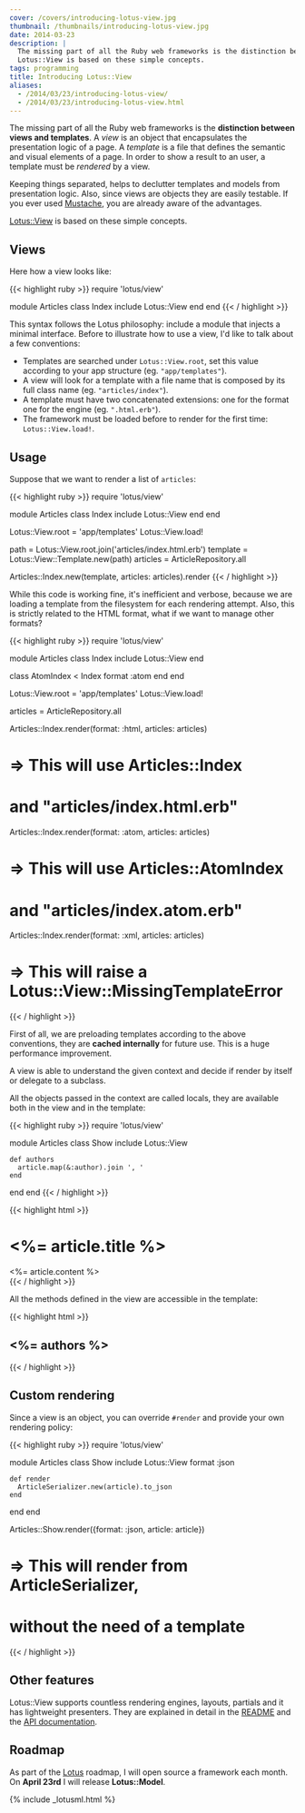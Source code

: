 ```yaml
---
cover: /covers/introducing-lotus-view.jpg
thumbnail: /thumbnails/introducing-lotus-view.jpg
date: 2014-03-23
description: |
  The missing part of all the Ruby web frameworks is the distinction between views and templates. Keeping things separated, helps to declutter templates and models from presentation logic. Also, since views are objects they are easily testable. If you ever used Mustache, you are already aware of the advantages.
  Lotus::View is based on these simple concepts.
tags: programming
title: Introducing Lotus::View
aliases:
  - /2014/03/23/introducing-lotus-view/
  - /2014/03/23/introducing-lotus-view.html
---
```


The missing part of all the Ruby web frameworks is the **distinction between views and templates**.
A _view_ is an object that encapsulates the presentation logic of a page.
A _template_ is a file that defines the semantic and visual elements of a page.
In order to show a result to an user, a template must be _rendered_ by a view.

Keeping things separated, helps to declutter templates and models from presentation logic.
Also, since views are objects they are easily testable.
If you ever used [Mustache](http://mustache.github.io/), you are already aware of the advantages.

[Lotus::View](https://github.com/lotus/view) is based on these simple concepts.

## Views

Here how a view looks like:

{{< highlight ruby >}}
require 'lotus/view'

module Articles
  class Index
    include Lotus::View
  end
end
{{< / highlight >}}

This syntax follows the Lotus philosophy: include a module that injects a minimal interface.
Before to illustrate how to use a view, I'd like to talk about a few conventions:

  * Templates are searched under `Lotus::View.root`, set this value according to your app structure (eg. `"app/templates"`).
  * A view will look for a template with a file name that is composed by its full class name (eg. `"articles/index"`).
  * A template must have two concatenated extensions: one for the format one for the engine (eg. `".html.erb"`).
  * The framework must be loaded before to render for the first time: `Lotus::View.load!`.

## Usage

Suppose that we want to render a list of `articles`:

{{< highlight ruby >}}
require 'lotus/view'

module Articles
  class Index
    include Lotus::View
  end
end

Lotus::View.root = 'app/templates'
Lotus::View.load!

path     = Lotus::View.root.join('articles/index.html.erb')
template = Lotus::View::Template.new(path)
articles = ArticleRepository.all

Articles::Index.new(template, articles: articles).render
{{< / highlight >}}

While this code is working fine, it's inefficient and verbose, because we are loading a template from the filesystem for each rendering attempt.
Also, this is strictly related to the HTML format, what if we want to manage other formats?

{{< highlight ruby >}}
require 'lotus/view'

module Articles
  class Index
    include Lotus::View
  end

  class AtomIndex < Index
    format :atom
  end
end

Lotus::View.root = 'app/templates'
Lotus::View.load!

articles = ArticleRepository.all

Articles::Index.render(format: :html, articles: articles)
  # => This will use Articles::Index
  #    and "articles/index.html.erb"

Articles::Index.render(format: :atom, articles: articles)
  # => This will use Articles::AtomIndex
  #    and "articles/index.atom.erb"

Articles::Index.render(format: :xml, articles: articles)
  # => This will raise a Lotus::View::MissingTemplateError
{{< / highlight >}}

First of all, we are preloading templates according to the above conventions, they are **cached internally** for future use.
This is a huge performance improvement.

A view is able to understand the given context and decide if render by itself or delegate to a subclass.

All the objects passed in the context are called locals, they are available both in the view and in the template:

{{< highlight ruby >}}
require 'lotus/view'

module Articles
  class Show
    include Lotus::View

    def authors
      article.map(&:author).join ', '
    end
  end
end
{{< / highlight >}}

{{< highlight html >}}
<h1><%= article.title %></h1>
<article>
  <%= article.content %>
</article>
{{< / highlight >}}

All the methods defined in the view are accessible in the template:

{{< highlight html >}}
<h2><%= authors %></h2>
{{< / highlight >}}

## Custom rendering

Since a view is an object, you can override `#render` and provide your own rendering policy:

{{< highlight ruby >}}
require 'lotus/view'

module Articles
  class Show
    include Lotus::View
    format :json

    def render
      ArticleSerializer.new(article).to_json
    end
  end
end

Articles::Show.render({format: :json, article: article})
  # => This will render from ArticleSerializer,
  #    without the need of a template
{{< / highlight >}}

## Other features

Lotus::View supports countless rendering engines, layouts, partials and it has lightweight presenters.
They are explained in detail in the [README](https://github.com/lotus/view#lotusview) and the [API documentation](http://rdoc.info/gems/lotus-view).

## Roadmap

As part of the [Lotus](http://lotusrb.org) roadmap, I will open source a framework each month.
On **April 23rd** I will release **Lotus::Model**.

{% include _lotusml.html %}
